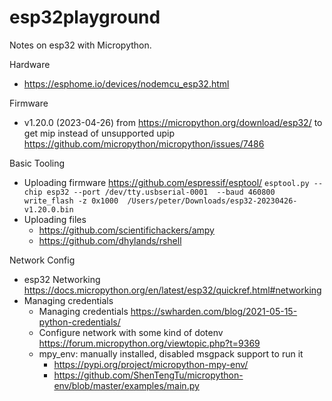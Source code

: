 # esp32playground

Notes on esp32 with Micropython.

Hardware
- https://esphome.io/devices/nodemcu_esp32.html

Firmware
- v1.20.0 (2023-04-26) from https://micropython.org/download/esp32/
  to get mip instead of unsupported upip https://github.com/micropython/micropython/issues/7486

Basic Tooling
- Uploading firmware https://github.com/espressif/esptool/
  `esptool.py --chip esp32 --port /dev/tty.usbserial-0001  --baud 460800 write_flash -z 0x1000  /Users/peter/Downloads/esp32-20230426-v1.20.0.bin`
- Uploading files
  - https://github.com/scientifichackers/ampy
  - https://github.com/dhylands/rshell


Network Config
- esp32 Networking https://docs.micropython.org/en/latest/esp32/quickref.html#networking
- Managing credentials
    - Managing credentials https://swharden.com/blog/2021-05-15-python-credentials/
    - Configure network with some kind of dotenv https://forum.micropython.org/viewtopic.php?t=9369
    - mpy_env: manually installed, disabled msgpack support to run it
        - https://pypi.org/project/micropython-mpy-env/
        - https://github.com/ShenTengTu/micropython-env/blob/master/examples/main.py



